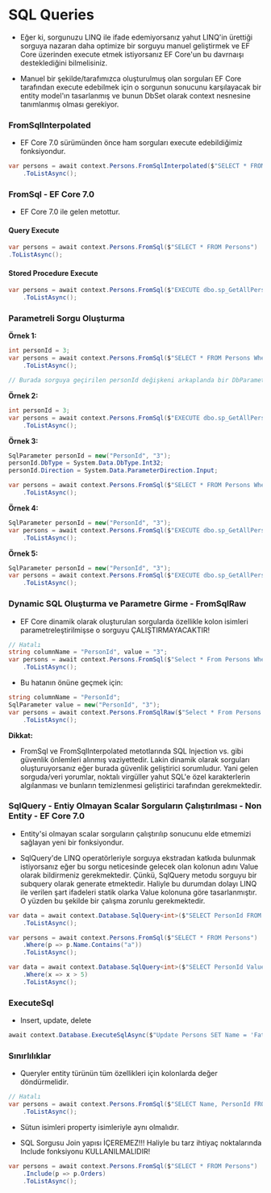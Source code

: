 ﻿# SQL Queries

- Eğer ki, sorgunuzu LINQ ile ifade edemiyorsanız yahut LINQ'in ürettiği sorguya nazaran daha optimize bir sorguyu manuel geliştirmek ve EF Core üzerinden execute etmek istiyorsanız EF Core'un bu davrnaışı desteklediğini bilmelisiniz.

- Manuel bir şekilde/tarafımızca oluşturulmuş olan sorguları EF Core tarafından execute edebilmek için o sorgunun sonucunu karşılayacak bir entity model'ın tasarlanmış ve bunun DbSet olarak context nesnesine tanımlanmış olması gerekiyor.
### FromSqlInterpolated
- EF Core 7.0 sürümünden önce ham sorguları execute edebildiğimiz fonksiyondur.
```csharp
var persons = await context.Persons.FromSqlInterpolated($"SELECT * FROM Persons")
    .ToListAsync();
```

### FromSql - EF Core 7.0
- EF Core 7.0 ile gelen metottur. 

#### Query Execute
```csharp
var persons = await context.Persons.FromSql($"SELECT * FROM Persons")
.ToListAsync();
```
#### Stored Procedure Execute
```csharp
var persons = await context.Persons.FromSql($"EXECUTE dbo.sp_GetAllPersons 4")
    .ToListAsync();
```
### Parametreli Sorgu Oluşturma
 **Örnek 1:**
```csharp
int personId = 3;
var persons = await context.Persons.FromSql($"SELECT * FROM Persons Where PersonId = {personId}")
    .ToListAsync();

// Burada sorguya geçirilen personId değişkeni arkaplanda bir DbParameter türüne dönüştürülerek o şekilde sorguya dahil edilmektedir.
```

 **Örnek 2:**
```csharp
int personId = 3;
var persons = await context.Persons.FromSql($"EXECUTE dbo.sp_GetAllPersons {personId}")
    .ToListAsync();
```
**Örnek 3:**
```csharp
SqlParameter personId = new("PersonId", "3");
personId.DbType = System.Data.DbType.Int32;
personId.Direction = System.Data.ParameterDirection.Input;

var persons = await context.Persons.FromSql($"SELECT * FROM Persons Where PersonId = {personId}")
    .ToListAsync();
```
**Örnek 4:**
```csharp
SqlParameter personId = new("PersonId", "3");
var persons = await context.Persons.FromSql($"EXECUTE dbo.sp_GetAllPersons {personId}")
    .ToListAsync();
```
 **Örnek 5:**
```csharp
SqlParameter personId = new("PersonId", "3");
var persons = await context.Persons.FromSql($"EXECUTE dbo.sp_GetAllPersons @PersonId = {personId}")
    .ToListAsync();
```
### Dynamic SQL Oluşturma ve Parametre Girme - FromSqlRaw
- EF Core dinamik olarak oluşturulan sorgularda özellikle kolon isimleri parametreleştirilmişse o sorguyu ÇALIŞTIRMAYACAKTIR!
```csharp
// Hatalı
string columnName = "PersonId", value = "3";
var persons = await context.Persons.FromSql($"Select * From Persons Where {columnName} = {value}")
    .ToListAsync();
```
- Bu hatanın önüne geçmek için:
```csharp
string columnName = "PersonId";
SqlParameter value = new("PersonId", "3");
var persons = await context.Persons.FromSqlRaw($"Select * From Persons Where {columnName} = @PersonId", value)
    .ToListAsync();
```
**Dikkat:**
- FromSql ve FromSqlInterpolated metotlarında SQL Injection vs. gibi güvenlik önlemleri alınmış vaziyettedir. Lakin dinamik olarak sorguları oluşturuyorsanız eğer burada güvenlik geliştirici sorumludur. Yani gelen sorguda/veri yorumlar, noktalı virgüller yahut SQL'e özel karakterlerin algılanması ve bunların temizlenmesi geliştirici tarafından gerekmektedir.
### SqlQuery - Entiy Olmayan Scalar Sorguların Çalıştırılması - Non Entity - EF Core 7.0
- Entity'si olmayan scalar sorguların çalıştırılıp sonucunu elde etmemizi sağlayan yeni bir fonksiyondur.

- SqlQuery'de LINQ operatörleriyle sorguya ekstradan katkıda bulunmak istiyorsanız eğer bu sorgu neticesinde gelecek olan kolonun adını Value olarak bildirmeniz gerekmektedir. Çünkü, SqlQuery metodu sorguyu bir subquery olarak generate etmektedir. Haliyle bu durumdan dolayı LINQ ile verilen şart ifadeleri statik olarka Value kolonuna göre tasarlanmıştır. O yüzden bu şekilde bir çalışma zorunlu gerekmektedir.

```csharp
var data = await context.Database.SqlQuery<int>($"SELECT PersonId FROM Persons")
    .ToListAsync();

var persons = await context.Persons.FromSql($"SELECT * FROM Persons")
    .Where(p => p.Name.Contains("a"))
    .ToListAsync();

var data = await context.Database.SqlQuery<int>($"SELECT PersonId Value FROM Persons")
    .Where(x => x > 5)
    .ToListAsync();
```
### ExecuteSql
- Insert, update, delete
```csharp
await context.Database.ExecuteSqlAsync($"Update Persons SET Name = 'Fatma' WHERE PersonId = 1");
```
### Sınırlılıklar
- Queryler entity türünün tüm özellikleri için kolonlarda değer döndürmelidir.
```csharp
// Hatalı
var persons = await context.Persons.FromSql($"SELECT Name, PersonId FROM Persons")
    .ToListAsync();
```
- Sütun isimleri property isimleriyle aynı olmalıdır.

- SQL Sorgusu Join yapısı İÇEREMEZ!!! Haliyle bu tarz ihtiyaç noktalarında Include fonksiyonu KULLANILMALIDIR!
```csharp
var persons = await context.Persons.FromSql($"SELECT * FROM Persons")
    .Include(p => p.Orders)
    .ToListAsync();
```

